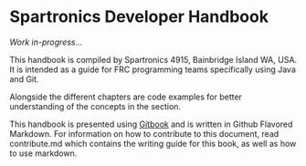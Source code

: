 # Spartronics Developer Handbook

_Work in-progress..._

This handbook is compiled by Spartronics 4915, Bainbridge Island WA, USA.
It is intended as a guide for FRC programming teams specifically using
Java and Git.

Alongside the different chapters are code examples for better understanding
of the concepts in the section.

This handbook is presented using
[Gitbook](https://www.gitbook.com/book/binnur/spartronics-developers-handbook/details)
and is written in Github Flavored Markdown. For information on how to
contribute to this document, read contribute.md which contains the writing
guide for this book, as well as how to use markdown.
